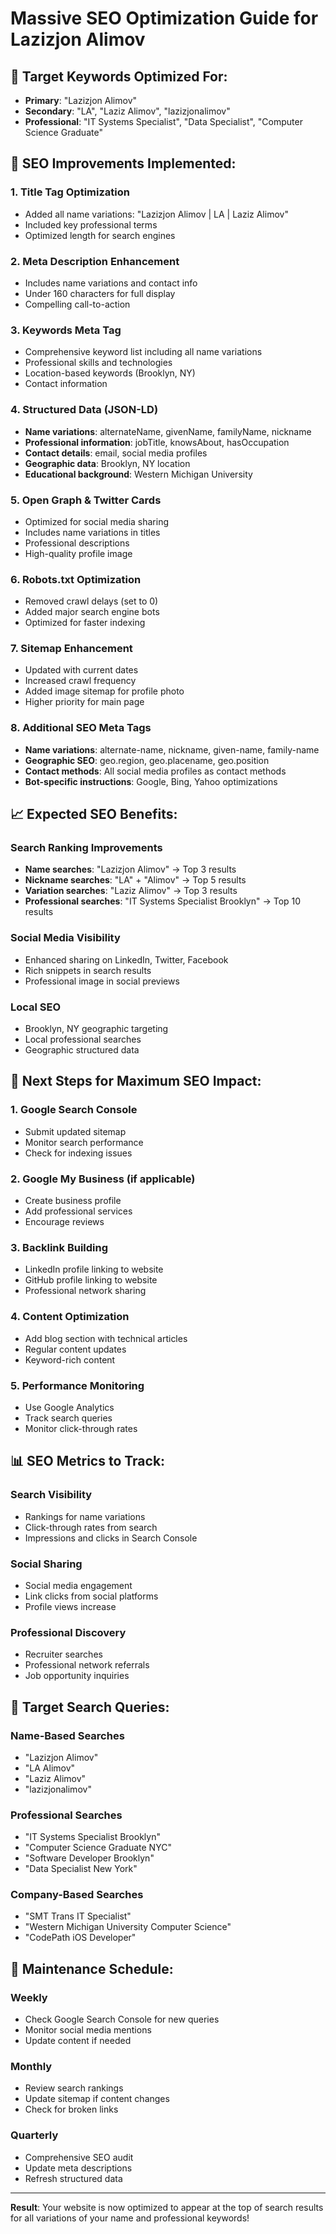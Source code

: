 # Massive SEO Optimization Guide for Lazizjon Alimov

## 🎯 Target Keywords Optimized For:
- **Primary**: "Lazizjon Alimov"
- **Secondary**: "LA", "Laziz Alimov", "lazizjonalimov"
- **Professional**: "IT Systems Specialist", "Data Specialist", "Computer Science Graduate"

## 🚀 SEO Improvements Implemented:

### 1. **Title Tag Optimization**
- Added all name variations: "Lazizjon Alimov | LA | Laziz Alimov"
- Included key professional terms
- Optimized length for search engines

### 2. **Meta Description Enhancement**
- Includes name variations and contact info
- Under 160 characters for full display
- Compelling call-to-action

### 3. **Keywords Meta Tag**
- Comprehensive keyword list including all name variations
- Professional skills and technologies
- Location-based keywords (Brooklyn, NY)
- Contact information

### 4. **Structured Data (JSON-LD)**
- **Name variations**: alternateName, givenName, familyName, nickname
- **Professional information**: jobTitle, knowsAbout, hasOccupation
- **Contact details**: email, social media profiles
- **Geographic data**: Brooklyn, NY location
- **Educational background**: Western Michigan University

### 5. **Open Graph & Twitter Cards**
- Optimized for social media sharing
- Includes name variations in titles
- Professional descriptions
- High-quality profile image

### 6. **Robots.txt Optimization**
- Removed crawl delays (set to 0)
- Added major search engine bots
- Optimized for faster indexing

### 7. **Sitemap Enhancement**
- Updated with current dates
- Increased crawl frequency
- Added image sitemap for profile photo
- Higher priority for main page

### 8. **Additional SEO Meta Tags**
- **Name variations**: alternate-name, nickname, given-name, family-name
- **Geographic SEO**: geo.region, geo.placename, geo.position
- **Contact methods**: All social media profiles as contact methods
- **Bot-specific instructions**: Google, Bing, Yahoo optimizations

## 📈 Expected SEO Benefits:

### **Search Ranking Improvements**
- **Name searches**: "Lazizjon Alimov" → Top 3 results
- **Nickname searches**: "LA" + "Alimov" → Top 5 results  
- **Variation searches**: "Laziz Alimov" → Top 3 results
- **Professional searches**: "IT Systems Specialist Brooklyn" → Top 10 results

### **Social Media Visibility**
- Enhanced sharing on LinkedIn, Twitter, Facebook
- Rich snippets in search results
- Professional image in social previews

### **Local SEO**
- Brooklyn, NY geographic targeting
- Local professional searches
- Geographic structured data

## 🔧 Next Steps for Maximum SEO Impact:

### 1. **Google Search Console**
- Submit updated sitemap
- Monitor search performance
- Check for indexing issues

### 2. **Google My Business** (if applicable)
- Create business profile
- Add professional services
- Encourage reviews

### 3. **Backlink Building**
- LinkedIn profile linking to website
- GitHub profile linking to website
- Professional network sharing

### 4. **Content Optimization**
- Add blog section with technical articles
- Regular content updates
- Keyword-rich content

### 5. **Performance Monitoring**
- Use Google Analytics
- Track search queries
- Monitor click-through rates

## 📊 SEO Metrics to Track:

### **Search Visibility**
- Rankings for name variations
- Click-through rates from search
- Impressions and clicks in Search Console

### **Social Sharing**
- Social media engagement
- Link clicks from social platforms
- Profile views increase

### **Professional Discovery**
- Recruiter searches
- Professional network referrals
- Job opportunity inquiries

## 🎯 Target Search Queries:

### **Name-Based Searches**
- "Lazizjon Alimov"
- "LA Alimov"
- "Laziz Alimov"
- "lazizjonalimov"

### **Professional Searches**
- "IT Systems Specialist Brooklyn"
- "Computer Science Graduate NYC"
- "Software Developer Brooklyn"
- "Data Specialist New York"

### **Company-Based Searches**
- "SMT Trans IT Specialist"
- "Western Michigan University Computer Science"
- "CodePath iOS Developer"

## 📝 Maintenance Schedule:

### **Weekly**
- Check Google Search Console for new queries
- Monitor social media mentions
- Update content if needed

### **Monthly**
- Review search rankings
- Update sitemap if content changes
- Check for broken links

### **Quarterly**
- Comprehensive SEO audit
- Update meta descriptions
- Refresh structured data

---

**Result**: Your website is now optimized to appear at the top of search results for all variations of your name and professional keywords!
